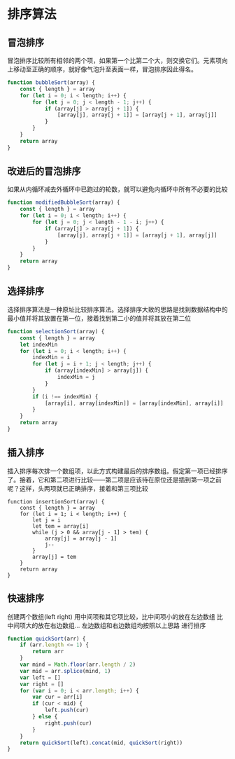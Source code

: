 # 排序算法

## 冒泡排序
冒泡排序比较所有相邻的两个项，如果第一个比第二个大，则交换它们。元素项向上移动至正确的顺序，就好像气泡升至表面一样，冒泡排序因此得名。

```js
function bubbleSort(array) {
    const { length } = array
    for (let i = 0; i < length; i++) {
        for (let j = 0; j < length - 1; j++) {
            if (array[j] > array[j + 1]) {
                [array[j], array[j + 1]] = [array[j + 1], array[j]]
            }
        }
    }
    return array
}
```
## 改进后的冒泡排序
如果从内循环减去外循环中已跑过的轮数，就可以避免内循环中所有不必要的比较

```js
function modifiedBubbleSort(array) {
    const { length } = array
    for (let i = 0; i < length; i++) {
        for (let j = 0; j < length - 1 - i; j++) {
            if (array[j] > array[j + 1]) {
                [array[j], array[j + 1]] = [array[j + 1], array[j]]
            }
        }
    }
    return array
}
```

## 选择排序

选择排序算法是一种原址比较排序算法。选择排序大致的思路是找到数据结构中的最小值并将其放置在第一位，接着找到第二小的值并将其放在第二位

```js
function selectionSort(array) {
    const { length } = array
    let indexMin
    for (let i = 0; i < length; i++) {
        indexMin = i
        for (let j = i + 1; j < length; j++) {
            if (array[indexMin] > array[j]) {
                indexMin = j
            }
        }
        if (i !== indexMin) {
            [array[i], array[indexMin]] = [array[indexMin], array[i]]
        }
    }
    return array
}
```


## 插入排序

插入排序每次排一个数组项，以此方式构建最后的排序数组。假定第一项已经排序了。接着，它和第二项进行比较——第二项是应该待在原位还是插到第一项之前呢？这样，头两项就已正确排序，接着和第三项比较

```
function insertionSort(array) {
    const { length } = array
    for (let i = 1; i < length; i++) {
        let j = i
        let tem = array[i]
        while (j > 0 && array[j - 1] > tem) {
            array[j] = array[j - 1]
            j--
        }
        array[j] = tem
    }
    return array
}
```

## 快速排序

创建两个数组(left right) 用中间项和其它项比较，比中间项小的放在左边数组 比中间项大的放在右边数组... 
左边数组和右边数组均按照以上思路 进行排序

```js
function quickSort(arr) {
    if (arr.length <= 1) {
        return arr
    }
    var mind = Math.floor(arr.length / 2)
    var mid = arr.splice(mind, 1)
    var left = []
    var right = []
    for (var i = 0; i < arr.length; i++) {
        var cur = arr[i]
        if (cur < mid) {
            left.push(cur)
        } else {
            right.push(cur)
        }
    }
    return quickSort(left).concat(mid, quickSort(right))
}
```